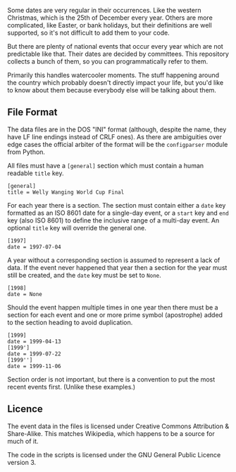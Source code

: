 

Some dates are very regular in their occurrences.
Like the western Christmas,
which is the 25th of December every year.
Others are more complicated,
like Easter, or bank holidays,
but their definitions are well supported,
so it's not difficult to add them to your code.

But there are plenty of national events that occur
every year which are not predictable like that.
Their dates are decided by committees.
This repository collects a bunch of them,
so you can programmatically refer to them.

Primarily this handles watercooler moments.
The stuff happening around the country which probably
doesn't directly impact your life,
but you'd like to know about them because everybody else
will be talking about them.

## File Format

The data files are in the DOS "INI" format
(although, despite the name, they have LF line endings
instead of CRLF ones).
As there are ambiguities over edge cases the official arbiter
of the format will be the `configparser` module from Python.

All files must have a `[general]` section which must contain
a human readable `title` key.

    [general]
    title = Welly Wanging World Cup Final

For each year there is a section.
The section must contain either a `date` key formatted
as an ISO 8601 date for a single-day event,
or a `start` key and `end` key (also ISO 8601) to define
the inclusive range of a multi-day event.
An optional `title` key will override the general one.

    [1997]
    date = 1997-07-04

A year without a corresponding section is assumed to
represent a lack of data.
If the event never happened that year then a section
for the year must still be created,
and the `date` key must be set to `None`.

    [1998]
    date = None

Should the event happen multiple times in one year then
there must be a section for each event and one or more
prime symbol (apostrophe) added to the section heading
to avoid duplication.

    [1999]
    date = 1999-04-13
    [1999']
    date = 1999-07-22
    [1999'']
    date = 1999-11-06

Section order is not important, but there is a convention
to put the most recent events first.  (Unlike these
examples.)

## Licence

The event data in the files is licensed under
Creative Commons Attribution & Share-Alike.
This matches Wikipedia,
which happens to be a source for much of it.

The code in the scripts is licensed under
the GNU General Public Licence version 3.

